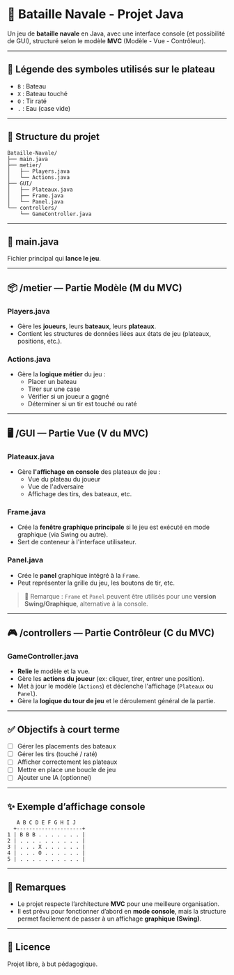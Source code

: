 # 🎯 Bataille Navale - Projet Java

Un jeu de **bataille navale** en Java, avec une interface console (et possibilité de GUI), structuré selon le modèle **MVC** (Modèle - Vue - Contrôleur).

---

## 🧱 Légende des symboles utilisés sur le plateau

- `B` : Bateau  
- `X` : Bateau touché  
- `O` : Tir raté  
- `.` : Eau (case vide)

---

## 📁 Structure du projet

```
Bataille-Navale/
├── main.java
├── metier/
│   ├── Players.java
│   └── Actions.java
├── GUI/
│   ├── Plateaux.java
│   ├── Frame.java
│   └── Panel.java
└── controllers/
    └── GameController.java
```

---

## 🚀 main.java

Fichier principal qui **lance le jeu**.

---

## 📦 /metier — Partie Modèle (M du MVC)

### Players.java

- Gère les **joueurs**, leurs **bateaux**, leurs **plateaux**.
- Contient les structures de données liées aux états de jeu (plateaux, positions, etc.).

### Actions.java

- Gère la **logique métier** du jeu :
  - Placer un bateau
  - Tirer sur une case
  - Vérifier si un joueur a gagné
  - Déterminer si un tir est touché ou raté

---

## 🖥️ /GUI — Partie Vue (V du MVC)

### Plateaux.java

- Gère **l'affichage en console** des plateaux de jeu :
  - Vue du plateau du joueur
  - Vue de l'adversaire
  - Affichage des tirs, des bateaux, etc.

### Frame.java

- Crée la **fenêtre graphique principale** si le jeu est exécuté en mode graphique (via Swing ou autre).
- Sert de conteneur à l'interface utilisateur.

### Panel.java

- Crée le **panel** graphique intégré à la `Frame`.
- Peut représenter la grille du jeu, les boutons de tir, etc.

> 📝 Remarque : `Frame` et `Panel` peuvent être utilisés pour une **version Swing/Graphique**, alternative à la console.

---

## 🎮 /controllers — Partie Contrôleur (C du MVC)

### GameController.java

- **Relie** le modèle et la vue.
- Gère les **actions du joueur** (ex: cliquer, tirer, entrer une position).
- Met à jour le modèle (`Actions`) et déclenche l'affichage (`Plateaux` ou `Panel`).
- Gère la **logique du tour de jeu** et le déroulement général de la partie.

---

## ✅ Objectifs à court terme

- [ ] Gérer les placements des bateaux
- [ ] Gérer les tirs (touché / raté)
- [ ] Afficher correctement les plateaux
- [ ] Mettre en place une boucle de jeu
- [ ] Ajouter une IA (optionnel)

---

## ✨ Exemple d’affichage console

```
   A B C D E F G H I J
  +---------------------+
1 | B B B . . . . . . . |
2 | . . . . . . . . . . |
3 | . . . X . . . . . . |
4 | . . . O . . . . . . |
5 | . . . . . . . . . . |
```

---

## 📌 Remarques

- Le projet respecte l’architecture **MVC** pour une meilleure organisation.
- Il est prévu pour fonctionner d’abord en **mode console**, mais la structure permet facilement de passer à un affichage **graphique (Swing)**.

---

## 📜 Licence

Projet libre, à but pédagogique.
